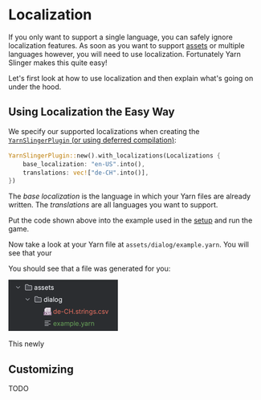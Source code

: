 # Localization

If you only want to support a single language, you can safely ignore localization features.
As soon as you want to support [assets](./assets.md) or multiple languages however, you will need to use localization.
Fortunately Yarn Slinger makes this quite easy!

Let's first look at how to use localization and then explain what's going on under the hood.

## Using Localization the Easy Way

We specify our supported localizations when creating the [`YarnSlingerPlugin` (or using deferred compilation)](./compiling_yarn_files.md):

```rust
YarnSlingerPlugin::new().with_localizations(Localizations {
    base_localization: "en-US".into(),
    translations: vec!["de-CH".into()],
})
```

The *base localization* is the language in which your Yarn files are already written.
The *translations* are all languages you want to support.

Put the code shown above into the example used in the [setup](./setup.md) and run the game. 

Now take a look at your Yarn file at `assets/dialog/example.yarn`. 
You will see that your

You should see that a file was generated for you:

![strings_file_generated.png](strings_file_generated.png)

This newly

## Customizing 

TODO
